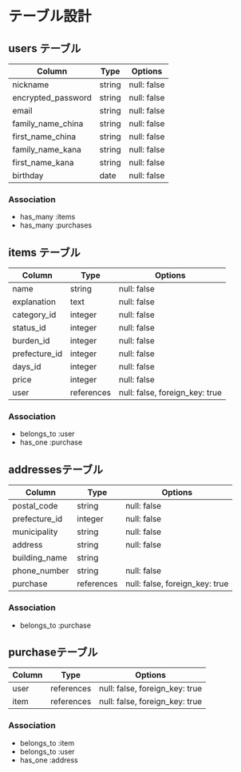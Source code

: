 # テーブル設計

## users テーブル

| Column             | Type   | Options     |
| ------------------ | ------ | ----------- |
| nickname           | string | null: false |
| encrypted_password | string | null: false |
| email              | string | null: false |
| family_name_china  | string | null: false |
| first_name_china   | string | null: false |
| family_name_kana   | string | null: false |
| first_name_kana    | string | null: false |
| birthday           | date   | null: false |


<!-- devise導入により、emailとpasswordはカラム名に入れていません -->

### Association

- has_many :items
- has_many :purchases


## items テーブル

| Column      | Type       | Options     |
| ----------- | ---------- | ----------- |
| name        | string     | null: false |
| explanation | text       | null: false |
| category_id | integer    | null: false |
| status_id   | integer    | null: false |
| burden_id   | integer    | null: false |
|prefecture_id| integer    | null: false |
| days_id     | integer    | null: false |
| price       | integer    | null: false |
| user       | references | null: false, foreign_key: true |

<!-- アクティブハッシュを使わないといけない -->
<!-- 選択肢のあるカラムの型はintegerと示す -->

### Association

- belongs_to :user
- has_one    :purchase


##  addressesテーブル

| Column        | Type       | Options     |
| ------------- | ---------- | ----------- |
| postal_code   | string     | null: false |
| prefecture_id | integer    | null: false |
| municipality  | string     | null: false |
| address       | string     | null: false |
| building_name | string     |             |
| phone_number  | string     | null: false |
|purchase| references | null: false, foreign_key: true |

### Association

- belongs_to :purchase


## purchaseテーブル

| Column  | Type       | Options     |
| ------- | ---------- | ----------- |
| user    | references | null: false, foreign_key: true |
| item    | references | null: false, foreign_key: true |

### Association

- belongs_to :item
- belongs_to :user
- has_one    :address
